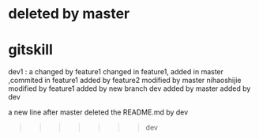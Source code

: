 deleted by master
=======
# gitskill
dev1 : a
changed by feature1
changed in feature1, added in master ,commited in feature1
added by feature2
modified by master
nihaoshijie
modified by feature1
added by new branch dev
added by master
added by dev

a new line after master deleted the README.md by dev
>>>>>>> dev
